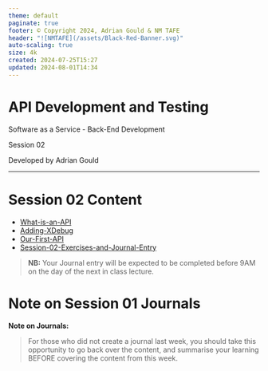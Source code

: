 ```yaml
---
theme: default
paginate: true
footer: © Copyright 2024, Adrian Gould & NM TAFE
header: "![NMTAFE](/assets/Black-Red-Banner.svg)"
auto-scaling: true
size: 4k
created: 2024-07-25T15:27
updated: 2024-08-01T14:34
---
```


# API Development and Testing

Software as a Service - Back-End Development

Session 02

Developed by Adrian Gould

---

# Session 02 Content

- [What-is-an-API](What-is-an-API.md)
- [Adding-XDebug](Adding-XDebug.md)
- [Our-First-API](Our-First-API.md)
- [Session-02-Exercises-and-Journal-Entry](Session-02-Exercises-and-Journal-Entry.md)

> **NB:** Your Journal entry will be expected to be completed before 9AM on the day of the next in class lecture.

# Note on Session 01 Journals

**Note on Journals:**
> For those who did not create a journal last week, you should take this opportunity to go back over the content, and
> summarise your learning BEFORE covering the content from this week.

